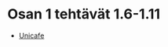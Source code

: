 # Osan 1 tehtävät 1.6-1.11

- [Unicafe](https://github.com/DanielTarsalainen/fullstackopen2022/blob/master/osa1/unicafe/src/App.js)
